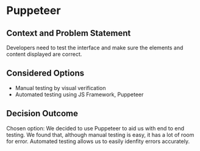 # Puppeteer

## Context and Problem Statement

Developers need to test the interface and make sure the elements and content displayed are correct.

## Considered Options

* Manual testing by visual verification
* Automated testing using JS Framework, Puppeteer

## Decision Outcome

Chosen option: We decided to use Puppeteer to aid us with end to end testing. We found that, although manual testing is easy, it has a lot of room for error. Automated testing allows us to easily idenfity errors accurately.
